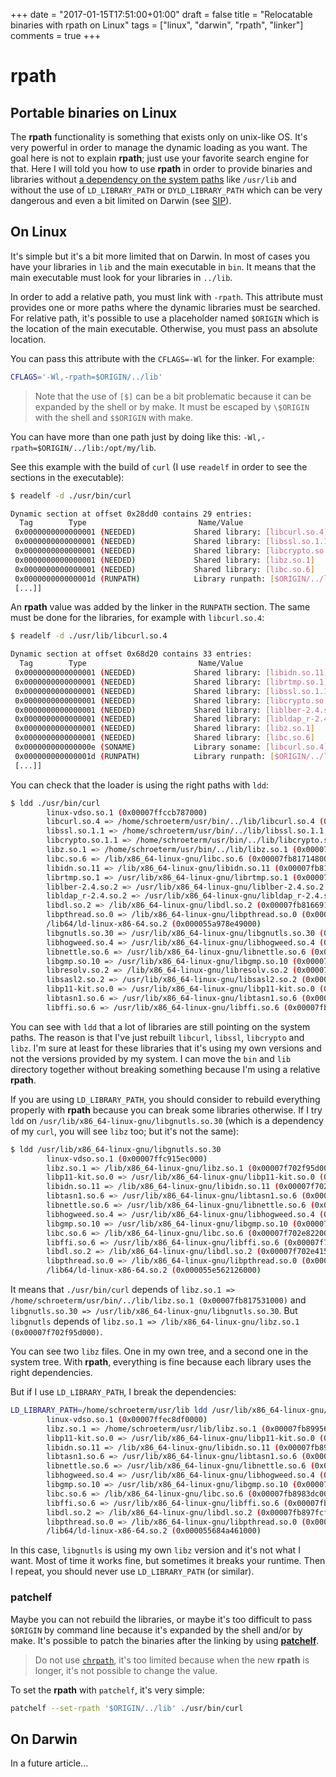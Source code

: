 +++
date = "2017-01-15T17:51:00+01:00"
draft = false
title = "Relocatable binaries with rpath on Linux"
tags = ["linux", "darwin", "rpath", "linker"]
comments = true
+++

# rpath

## Portable binaries on Linux

The **rpath** functionality is something that exists only on unix-like OS. It's very powerful in order to manage the dynamic loading as you want. The goal here is not to explain **rpath**; just use your favorite search engine for that. Here I will told you how to use **rpath** in order to provide binaries and libraries without [a dependency on the system paths][2] like `/usr/lib` and without the use of `LD_LIBRARY_PATH` or `DYLD_LIBRARY_PATH` which can be very dangerous and even a bit limited on Darwin (see [SIP][1]).

## On Linux

It's simple but it's a bit more limited that on Darwin. In most of cases you have your libraries in `lib` and the main executable in `bin`. It means that the main executable must look for your libraries in `../lib`.

In order to add a relative path, you must link with `-rpath`. This attribute must provides one or more paths where the dynamic libraries must be searched. For relative path, it's possible to use a placeholder named `$ORIGIN` which is the location of the main executable. Otherwise, you must pass an absolute location.

You can pass this attribute with the `CFLAGS=-Wl` for the linker. For example:
```sh
CFLAGS='-Wl,-rpath=$ORIGIN/../lib'
```

> Note that the use of `[$]` can be a bit problematic because it can be expanded by the shell or by make. It must be escaped by `\$ORIGIN` with the shell and `$$ORIGIN` with make.

You can have more than one path just by doing like this: `-Wl,-rpath=$ORIGIN/../lib:/opt/my/lib`.

See this example with the build of `curl` (I use `readelf` in order to see the sections in the executable):

```sh
$ readelf -d ./usr/bin/curl

Dynamic section at offset 0x28dd0 contains 29 entries:
  Tag        Type                         Name/Value
 0x0000000000000001 (NEEDED)             Shared library: [libcurl.so.4]
 0x0000000000000001 (NEEDED)             Shared library: [libssl.so.1.1]
 0x0000000000000001 (NEEDED)             Shared library: [libcrypto.so.1.1]
 0x0000000000000001 (NEEDED)             Shared library: [libz.so.1]
 0x0000000000000001 (NEEDED)             Shared library: [libc.so.6]
 0x000000000000001d (RUNPATH)            Library runpath: [$ORIGIN/../lib]
 [...]]
```

An **rpath** value was added by the linker in the `RUNPATH` section. The same must be done for the libraries, for example with `libcurl.so.4`:

```sh
$ readelf -d ./usr/lib/libcurl.so.4

Dynamic section at offset 0x68d20 contains 33 entries:
  Tag        Type                         Name/Value
 0x0000000000000001 (NEEDED)             Shared library: [libidn.so.11]
 0x0000000000000001 (NEEDED)             Shared library: [librtmp.so.1]
 0x0000000000000001 (NEEDED)             Shared library: [libssl.so.1.1]
 0x0000000000000001 (NEEDED)             Shared library: [libcrypto.so.1.1]
 0x0000000000000001 (NEEDED)             Shared library: [liblber-2.4.so.2]
 0x0000000000000001 (NEEDED)             Shared library: [libldap_r-2.4.so.2]
 0x0000000000000001 (NEEDED)             Shared library: [libz.so.1]
 0x0000000000000001 (NEEDED)             Shared library: [libc.so.6]
 0x000000000000000e (SONAME)             Library soname: [libcurl.so.4]
 0x000000000000001d (RUNPATH)            Library runpath: [$ORIGIN/../lib]
 [...]]
```

You can check that the loader is using the right paths with `ldd`:

```sh
$ ldd ./usr/bin/curl
        linux-vdso.so.1 (0x00007ffccb787000)
        libcurl.so.4 => /home/schroeterm/usr/bin/../lib/libcurl.so.4 (0x00007fb817e5f000)
        libssl.so.1.1 => /home/schroeterm/usr/bin/../lib/libssl.so.1.1 (0x00007fb817bea000)
        libcrypto.so.1.1 => /home/schroeterm/usr/bin/../lib/libcrypto.so.1.1 (0x00007fb81774e000)
        libz.so.1 => /home/schroeterm/usr/bin/../lib/libz.so.1 (0x00007fb817531000)
        libc.so.6 => /lib/x86_64-linux-gnu/libc.so.6 (0x00007fb817148000)
        libidn.so.11 => /lib/x86_64-linux-gnu/libidn.so.11 (0x00007fb816f14000)
        librtmp.so.1 => /usr/lib/x86_64-linux-gnu/librtmp.so.1 (0x00007fb816cf7000)
        liblber-2.4.so.2 => /usr/lib/x86_64-linux-gnu/liblber-2.4.so.2 (0x00007fb816ae8000)
        libldap_r-2.4.so.2 => /usr/lib/x86_64-linux-gnu/libldap_r-2.4.so.2 (0x00007fb816897000)
        libdl.so.2 => /lib/x86_64-linux-gnu/libdl.so.2 (0x00007fb816691000)
        libpthread.so.0 => /lib/x86_64-linux-gnu/libpthread.so.0 (0x00007fb816474000)
        /lib64/ld-linux-x86-64.so.2 (0x000055a978e49000)
        libgnutls.so.30 => /usr/lib/x86_64-linux-gnu/libgnutls.so.30 (0x00007fb8160dc000)
        libhogweed.so.4 => /usr/lib/x86_64-linux-gnu/libhogweed.so.4 (0x00007fb815ea7000)
        libnettle.so.6 => /usr/lib/x86_64-linux-gnu/libnettle.so.6 (0x00007fb815c70000)
        libgmp.so.10 => /usr/lib/x86_64-linux-gnu/libgmp.so.10 (0x00007fb8159ed000)
        libresolv.so.2 => /lib/x86_64-linux-gnu/libresolv.so.2 (0x00007fb8157d4000)
        libsasl2.so.2 => /usr/lib/x86_64-linux-gnu/libsasl2.so.2 (0x00007fb8155b9000)
        libp11-kit.so.0 => /usr/lib/x86_64-linux-gnu/libp11-kit.so.0 (0x00007fb815354000)
        libtasn1.so.6 => /usr/lib/x86_64-linux-gnu/libtasn1.so.6 (0x00007fb815141000)
        libffi.so.6 => /usr/lib/x86_64-linux-gnu/libffi.so.6 (0x00007fb814f38000)
```

You can see with `ldd` that a lot of libraries are still pointing on the system paths. The reason is that I've just rebuilt `libcurl`, `libssl`, `libcrypto` and `libz`. I'm sure at least for these libraries that it's using my own versions and not the versions provided by my system. I can move the `bin` and `lib` directory together without breaking something because I'm using a relative **rpath**.

If you are using `LD_LIBRARY_PATH`, you should consider to rebuild everything properly with **rpath** because you can break some libraries otherwise. If I try `ldd` on `/usr/lib/x86_64-linux-gnu/libgnutls.so.30` (which is a dependency of my `curl`, you will see `libz` too; but it's not the same):

```sh
$ ldd /usr/lib/x86_64-linux-gnu/libgnutls.so.30
        linux-vdso.so.1 (0x00007ffc915ec000)
        libz.so.1 => /lib/x86_64-linux-gnu/libz.so.1 (0x00007f702f95d000)
        libp11-kit.so.0 => /usr/lib/x86_64-linux-gnu/libp11-kit.so.0 (0x00007f702f6f8000)
        libidn.so.11 => /lib/x86_64-linux-gnu/libidn.so.11 (0x00007f702f4c4000)
        libtasn1.so.6 => /usr/lib/x86_64-linux-gnu/libtasn1.so.6 (0x00007f702f2b1000)
        libnettle.so.6 => /usr/lib/x86_64-linux-gnu/libnettle.so.6 (0x00007f702f07a000)
        libhogweed.so.4 => /usr/lib/x86_64-linux-gnu/libhogweed.so.4 (0x00007f702ee43000)
        libgmp.so.10 => /usr/lib/x86_64-linux-gnu/libgmp.so.10 (0x00007f702ebc0000)
        libc.so.6 => /lib/x86_64-linux-gnu/libc.so.6 (0x00007f702e822000)
        libffi.so.6 => /usr/lib/x86_64-linux-gnu/libffi.so.6 (0x00007f702e619000)
        libdl.so.2 => /lib/x86_64-linux-gnu/libdl.so.2 (0x00007f702e415000)
        libpthread.so.0 => /lib/x86_64-linux-gnu/libpthread.so.0 (0x00007f702e1f8000)
        /lib64/ld-linux-x86-64.so.2 (0x000055e562126000)
```

It means that `./usr/bin/curl` depends of `libz.so.1 => /home/schroeterm/usr/bin/../lib/libz.so.1 (0x00007fb817531000)` and `libgnutls.so.30 => /usr/lib/x86_64-linux-gnu/libgnutls.so.30`. But `libgnutls` depends of `libz.so.1 => /lib/x86_64-linux-gnu/libz.so.1 (0x00007f702f95d000)`.

You can see two `libz` files. One in my own tree, and a second one in the system tree. With **rpath**, everything is fine because each library uses the right dependencies.

But if I use `LD_LIBRARY_PATH`, I break the dependencies:

```sh
LD_LIBRARY_PATH=/home/schroeterm/usr/lib ldd /usr/lib/x86_64-linux-gnu/libgnutls.so.30
        linux-vdso.so.1 (0x00007ffec8df0000)
        libz.so.1 => /home/schroeterm/usr/lib/libz.so.1 (0x00007fb899560000)
        libp11-kit.so.0 => /usr/lib/x86_64-linux-gnu/libp11-kit.so.0 (0x00007fb8992b2000)
        libidn.so.11 => /lib/x86_64-linux-gnu/libidn.so.11 (0x00007fb89907e000)
        libtasn1.so.6 => /usr/lib/x86_64-linux-gnu/libtasn1.so.6 (0x00007fb898e6b000)
        libnettle.so.6 => /usr/lib/x86_64-linux-gnu/libnettle.so.6 (0x00007fb898c34000)
        libhogweed.so.4 => /usr/lib/x86_64-linux-gnu/libhogweed.so.4 (0x00007fb8989fd000)
        libgmp.so.10 => /usr/lib/x86_64-linux-gnu/libgmp.so.10 (0x00007fb89877a000)
        libc.so.6 => /lib/x86_64-linux-gnu/libc.so.6 (0x00007fb8983dc000)
        libffi.so.6 => /usr/lib/x86_64-linux-gnu/libffi.so.6 (0x00007fb8981d3000)
        libdl.so.2 => /lib/x86_64-linux-gnu/libdl.so.2 (0x00007fb897fcf000)
        libpthread.so.0 => /lib/x86_64-linux-gnu/libpthread.so.0 (0x00007fb897db2000)
        /lib64/ld-linux-x86-64.so.2 (0x000055684a461000)
```

In this case, `libgnutls` is using my own `libz` version and it's not what I want. Most of time it works fine, but sometimes it breaks your runtime. Then I repeat, you should never use `LD_LIBRARY_PATH` (or similar).

### patchelf

Maybe you can not rebuild the libraries, or maybe it's too difficult to pass `$ORIGIN` by command line because it's expanded by the shell and/or by make. It's possible to patch the binaries after the linking by using **[patchelf][3]**.

> Do not use [`chrpath`][4], it's too limited because when the new **rpath** is longer, it's not possible to change the value.

To set the **rpath** with `patchelf`, it's very simple:

```sh
patchelf --set-rpath '$ORIGIN/../lib' ./usr/bin/curl
```

## On Darwin

In a future article...

[1]: https://en.wikipedia.org/wiki/System_Integrity_Protection
[2]: https://en.wikipedia.org/w/index.php?title=Rpath&oldid=728408353#GNU_ld.so
[3]: http://nixos.org/patchelf.html
[4]: https://alioth.debian.org/projects/chrpath/
